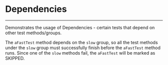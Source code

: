 # Dependencies
---

Demonstrates the usage of Dependencies - certain tests that depend on other test methods/groups.

The `aFastTest` method depends on the `slow` group, so all the test methods under the `slow` group must successfully finish
before the `aFastTest` method runs.
Since one of the `slow` methods fail, the `aFastTest` will be marked as SKIPPED.